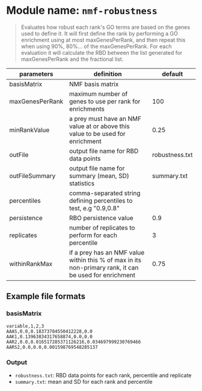 # Module name: `nmf-robustness`

> Evaluates how robust each rank's GO terms are based on the genes used
> to define it. It will first define the rank by performing a GO enrichment
> using at most maxGenesPerRank, and then repeat this when using 90%, 80%...
> of the maxGenesPerRank. For each evaluation it will calculate the RBD between
> the list generated for maxGenesPerRank and the fractional list.

| parameters | definition | default |
|------------|------------|---------|
| basisMatrix | NMF basis matrix | |
| maxGenesPerRank | maximum number of genes to use per rank for enrichments | 100 |
| minRankValue | a prey must have an NMF value at or above this value to be used for enrichment | 0.25 |
| outFile | output file name for RBD data points | robustness.txt |
| outFileSummary | output file name for summary (mean, SD) statistics | summary.txt |
| percentiles | comma-separated string defining percentiles to test, e.g "0.9,0.8" | |
| persistence | RBO persistence value | 0.9 |
| replicates | number of replicates to perform for each percentile | 3 |
| withinRankMax | if a prey has an NMF value within this % of max in its non-primary rank, it can be used for enrichment | 0.75 |

## Example file formats

### basisMatrix
```
variable,1,2,3
AAAS,0.0,0.18373784550412228,0.0
AAK1,0.13963834317658874,0.0,0.0
AAR2,0.0,0.016517285371126216,0.034697999230769466
AARS2,0.0,0.0,0.001598769548285137
```

### Output
* `robustness.txt`: RBD data points for each rank, percentile and replicate
* `summary.txt`: mean and SD for each rank and percentile